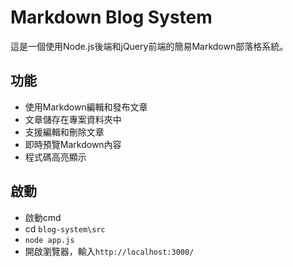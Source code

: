 # Markdown Blog System

這是一個使用Node.js後端和jQuery前端的簡易Markdown部落格系統。

## 功能

- 使用Markdown編輯和發布文章
- 文章儲存在專案資料夾中
- 支援編輯和刪除文章
- 即時預覽Markdown內容
- 程式碼高亮顯示

## 啟動

- 啟動cmd
- cd ``blog-system\src``
- ``node app.js``
- 開啟瀏覽器，輸入``http://localhost:3000/`` 

